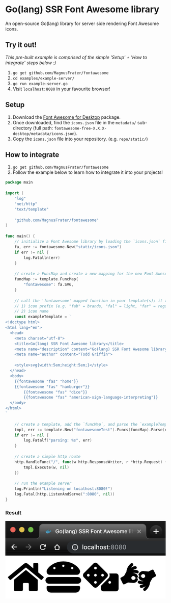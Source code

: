 # Go(lang) SSR Font Awesome library

An open-source Go(lang) library for server side rendering Font Awesome icons.

## Try it out!

_This pre-built example is comprised of the simple 'Setup' + 'How to integrate' steps below :)_

1) `go get github.com/MagnusFrater/fontawesome`
2) `cd examples/example-server/`
3) `go run example-server.go`
4) Visit `localhost:8080` in your favourite browser!

## Setup

1) Download the [Font Awesome for Desktop](https://fontawesome.com/how-to-use/on-the-desktop/setup/getting-started) package.
2) Once downloaded, find the `icons.json` file in the `metadata/` sub-directory (full path: `fontawesome-free-X.X.X-desktop/metadata/icons.json`).
3) Copy the `icons.json` file into your repository. (e.g. `repo/static/`)

## How to integrate

1) `go get github.com/MagnusFrater/fontawesome`
2) Follow the example below to learn how to integrate it into your projects!

```go
package main

import (
	"log"
	"net/http"
	"text/template"

	"github.com/MagnusFrater/fontawesome"
)

func main() {
	// initialize a Font Awesome library by loading the `icons.json` file
	fa, err := fontawesome.New("static/icons.json")
	if err != nil {
		log.Fatalln(err)
	}

	// create a FuncMap and create a new mapping for the new Font Awesome library's `SVG` function
	funcMap := template.FuncMap{
		"fontawesome": fa.SVG,
	}

	// call the 'fontawesome' mapped function in your template(s); it takes two parameters:
	// 1) icon prefix (e.g. "fab" = brands, "fal" = light, "far" = regular, "fas" = solid)
	// 2) icon name
	const exampleTemplate = `
<!doctype html>
<html lang="en">
  <head>
    <meta charset="utf-8">
    <title>Go(lang) SSR Font Awesome library</title>
    <meta name="description" content="Go(lang) SSR Font Awesome library">
	<meta name="author" content="Todd Griffin">

    <style>svg{width:5em;height:5em;}</style>
  </head>
  <body>
    {{fontawesome "fas" "home"}}
    {{fontawesome "fas" "hamburger"}}
		{{fontawesome "fas" "dice"}}
		{{fontawesome "fas" "american-sign-language-interpreting"}}
  </body>
</html>
`

	// create a template, add the `funcMap`, and parse the `exampleTemplate`
	tmpl, err := template.New("fontawesomeTest").Funcs(funcMap).Parse(exampleTemplate)
	if err != nil {
		log.Fatalf("parsing: %s", err)
	}

	// create a simple http route
	http.HandleFunc("/", func(w http.ResponseWriter, r *http.Request) {
		tmpl.Execute(w, nil)
	})

	// run the example server
	log.Println("Listening on localhost:8080!")
	log.Fatal(http.ListenAndServe(":8080", nil))
}
```

### Result

![Example Server Result](/assets/example-server-result.png?raw=true "Example Server Result")
